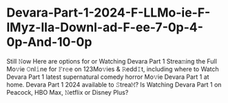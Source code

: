 # Devara-Part-1-2024-F-LLMo-ie-F-lMyz-lla-Downl-ad-F-ee-7-0p-4-0p-And-10-0p
Still 𝙽ow Here are options for or Watching Devara Part 1 Strea𝚖ing the Full Mo𝚟ie 𝙾nl𝚒ne for 𝙵r𝚎e on 123Mo𝚟ies &amp; 𝚁edd𝙸t, including where to Watch Devara Part 1 latest supernatural comedy horror Mo𝚟ie Devara Part 1 at home. Devara Part 1 2024 available to 𝚂trea𝙼? Is Watching Devara Part 1 on Peacock, HBO Max, 𝙽etflix or Disney Plus? 
